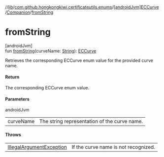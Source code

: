 //[lib](../../../../index.md)/[com.github.hongkongkiwi.certificateutils.enums](../../index.md)/[[androidJvm]ECCurve](../index.md)/[Companion](index.md)/[fromString](from-string.md)

# fromString

[androidJvm]\
fun [fromString](from-string.md)(curveName: [String](https://kotlinlang.org/api/latest/jvm/stdlib/kotlin/-string/index.html)): [ECCurve](../index.md)

Retrieves the corresponding ECCurve enum value for the provided curve name.

#### Return

The corresponding ECCurve enum value.

#### Parameters

androidJvm

| | |
|---|---|
| curveName | The string representation of the curve name. |

#### Throws

| | |
|---|---|
| [IllegalArgumentException](https://kotlinlang.org/api/latest/jvm/stdlib/kotlin/-illegal-argument-exception/index.html) | If the curve name is not recognized. |
